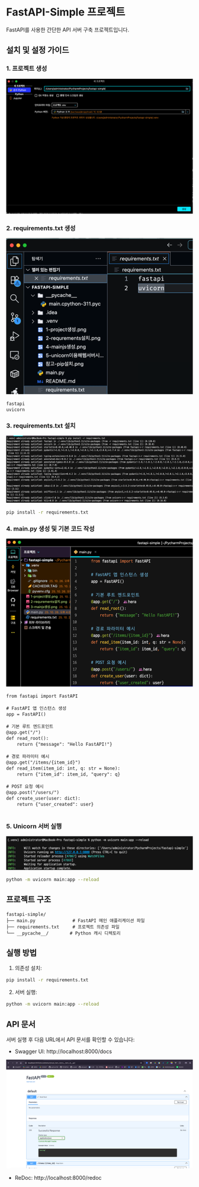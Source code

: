 # FastAPI-Simple 프로젝트

FastAPI를 사용한 간단한 API 서버 구축 프로젝트입니다.

## 설치 및 설정 가이드

### 1. 프로젝트 생성
![프로젝트 생성](1-project생성.png)


### 2. requirements.txt 생성
![requirements.txt 생성](2-requirements생성.png)

```
fastapi
uvicorn

```

### 3. requirements.txt 설치
![requirements.txt 설치](3-requirements설치.png)

```bash
pip install -r requirements.txt
```


### 4. main.py 생성 및 기본 코드 작성
![main.py 초기 설정](4-mainjs생성.png)

```
from fastapi import FastAPI

# FastAPI 앱 인스턴스 생성
app = FastAPI()

# 기본 루트 엔드포인트
@app.get("/")
def read_root():
    return {"message": "Hello FastAPI!"}

# 경로 파라미터 예시
@app.get("/items/{item_id}")
def read_item(item_id: int, q: str = None):
    return {"item_id": item_id, "query": q}

# POST 요청 예시
@app.post("/users/")
def create_user(user: dict):
    return {"user_created": user}


```

### 5. Unicorn 서버 실행
![Unicorn 서버 실행](5-unicorn이용해웹서버시작.png)

```bash
python -m uvicorn main:app --reload
```

## 프로젝트 구조
```
fastapi-simple/
├── main.py              # FastAPI 메인 애플리케이션 파일
├── requirements.txt     # 프로젝트 의존성 파일
└── __pycache__/        # Python 캐시 디렉토리
```

## 실행 방법

1. 의존성 설치:
```bash
pip install -r requirements.txt
```

2. 서버 실행:
```bash
python -m uvicorn main:app --reload
```

## API 문서
서버 실행 후 다음 URL에서 API 문서를 확인할 수 있습니다:
- Swagger UI: http://localhost:8000/docs

![Swagger UI](6-swagger자동완성.png)

- ReDoc: http://localhost:8000/redoc